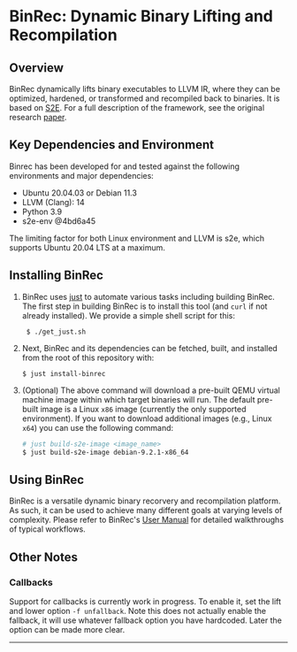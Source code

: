 BinRec: Dynamic Binary Lifting and Recompilation
================================================

Overview
--------

BinRec dynamically lifts binary executables to LLVM IR, where they can be optimized, hardened, or transformed and recompiled back to binaries. It is based on
[S2E](http://s2e.systems/docs/). For a full description of the framework, see the original research [paper](https://dl.acm.org/doi/10.1145/3342195.3387550).


Key Dependencies and Environment
--------------------------------

Binrec has been developed for and tested against the following environments and major dependencies:

- Ubuntu 20.04.03 or Debian 11.3
- LLVM (Clang): 14
- Python 3.9
- s2e-env @4bd6a45

The limiting factor for both Linux environment and LLVM is s2e, which supports Ubuntu 20.04 LTS at a maximum.

Installing BinRec
---------------
1. BinRec uses [just](https://github.com/casey/just#installation) to automate various tasks including building BinRec. The first step in building BinRec is to install this tool (and `curl` if not already installed). We provide a simple shell script for this:

        $ ./get_just.sh

2. Next, BinRec and its dependencies can be fetched, built, and installed from the root of this repository with:

       $ just install-binrec

3. (Optional) The above command will download a pre-built QEMU virtual machine image within which target binaries will run. The default pre-built image is a Linux `x86` image (currently the only supported environment). If you want to download additional images (e.g., Linux `x64`) you can use the following command:

   ```bash
   # just build-s2e-image <image_name>
   $ just build-s2e-image debian-9.2.1-x86_64
   ```


Using BinRec 
-------------
BinRec is a versatile dynamic binary recorvery and recompilation platform. As such, it can be used to achieve many different goals at varying levels of complexity. Please refer to BinRec's [User Manual](docs/manual/manual.md) for detailed walkthroughs of typical workflows.


Other Notes
-----------

### Callbacks

Support for callbacks is currently work in progress. To enable it, set the lift and lower option `-f unfallback`. Note
this does not actually enable the fallback, it will use whatever fallback option you have hardcoded. Later the option
can be made more clear.

--------
